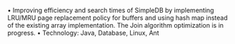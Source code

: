 • Improving efficiency and search times of SimpleDB by implementing LRU/MRU page replacement policy for buffers and using hash map instead of the existing array implementation. The Join algorithm optimization is in progress.
• Technology: Java, Database, Linux, Ant
